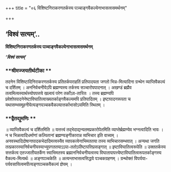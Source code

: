 +++
title = "०६ विशिष्टनिराकरणतर्कस्य पञ्चाङ्गवैकल्येनाभासत्वसमर्थनम्"

+++


## ‘विश्वं सत्यम्’..

**विशिष्टनिराकरणतर्कस्य पञ्चाङ्गवैकल्येनाभासत्वसमर्थनम्**

***‘विश्वं सत्यम्’***

### **श्रीमज्जयतीर्थटीका **

तदनेन विशिष्टादिनिराकरणतर्कस्य प्रतितर्कपराहतिं प्रतिपादयता जगतो भिन्न-मित्यादिना ग्रन्थेन व्याप्तिवैकल्यं च दर्शितम् । अननिर्वचनीयेऽपि ब्रह्मण्यस्य तर्कस्य सञ्चारोपपादनात् । अखण्डं ब्रह्मैव तत्वमित्यस्यार्थस्योपपत्तये खल्वयं परेण तर्कोऽव-तारितः । तस्य ब्रह्मण्यपि प्रवेशोपपादनेनेष्टाविघातित्वाख्यतर्काङ्गवैकल्यमपि प्रतिपादितम् । इष्टापादनरूपता च यथासम्भवमूहनीयेत्यङ्गपञ्चकवैकल्यात्तर्काभासोऽयमिति स्थितम् ।

### **द्वैतद्युमणिः **

॥ व्याप्तिवैकल्यं च दर्शितमिति ॥ यत्तत्त्वं तद्भेदाद्यन्यतमप्रकारोपेतमिति व्याप्तेर्ब्रह्मण्येव भग्नत्वादिति भावः । न च भिन्नत्वादिधर्माणां कल्पितानां ब्रह्मण्यङ्गीकारान्न व्यभिचार इति वाच्यम् । अनवस्थादिदोषानापादकभेदादिमत्त्वस्यैव व्यापकत्वेनाभिमततया तस्य व्यभिचारसम्भवात् । अन्यथा जगति तत्प्रकारस्यानिर्वचनीयस्याभ्युपगततयाऽऽपा-ततोऽपीष्टापत्तिप्रसङ्गात् ॥ इष्टाविघातित्वरूपेति ॥ उक्ततर्कस्य सत्तर्कत्व एतज्जातीयतर्केण स्वाभिमतस्य ब्रह्माननिर्वचनीयत्वस्य विघातापापत्त्येष्टाविघातित्वरूपतर्काङ्गस्य वैकल्य-मित्यर्थः ॥ अङ्गपञ्चकेति ॥ अत्यन्ताभासत्वसिद्धये पञ्चकग्रहणम् । ग्रन्थोक्तं विपर्यया-पर्यवसायित्वमपीत्यङ्गपञ्चकवैकल्यं ज्ञेयम् ।





